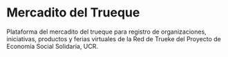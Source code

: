 # Mercadito del Trueque
Plataforma del mercadito del trueque para registro de organizaciones, iniciativas, productos y ferias virtuales de la Red de Trueke del Proyecto de Economía Social Solidaria, UCR.
